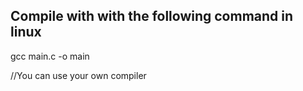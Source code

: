 ## Compile with with the following command in linux
gcc main.c -o main

//You can use your own compiler
